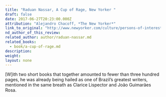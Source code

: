 ```yaml
---
title: "Raduan Nassar, A Cup of Rage, New Yorker "
draft: false
date: 2017-06-27T20:23:00.000Z
attribution: "Alejandro Chacoff, *The New Yorker*"
link_to_original: "http://www.newyorker.com/culture/persons-of-interest/why-brazils-greatest-writer-stopped-writing"
nd_author_of_this_review:
related_author: author/raduan-nassar.md
related_books:
  - book/a-cup-of-rage.md
description:
weight:
layout: none
---
```

[W]ith two short books that together amounted to fewer than three hundred pages, he was already being hailed as one of Brazil’s greatest writers, mentioned in the same breath as Clarice Lispector and João Guimarães Rosa.

